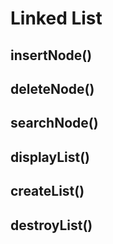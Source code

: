 # Linked List

## insertNode()
## deleteNode()
## searchNode()
## displayList()
## createList()
## destroyList()
